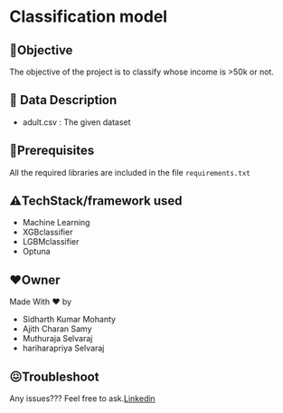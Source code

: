 # Classification model



## 📌**Objective**
The objective of the project is to classify whose income is >50k or not.

## 📁 **Data Description**
- adult.csv : The given dataset

## 🔑**Prerequisites**
All the required libraries are included in the file <code>requirements.txt</code>

## ⚠️**TechStack/framework used**
- Machine Learning
- XGBclassifier
- LGBMclassifier
- Optuna


## ❤️**Owner**
Made With ❤️ by 

- Sidharth Kumar Mohanty
- Ajith Charan Samy
- Muthuraja Selvaraj
- hariharapriya Selvaraj

## 😖Troubleshoot
Any issues??? Feel free to ask.[Linkedin](www.linkedin.com/in/sidharth178)


